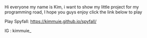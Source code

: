 Hi everyone my name is Kim, i want to show my little project for my programming road, I hope you guys enjoy click the link below to play

Play Spyfall: https://kimmuie.github.io/spyfall/


IG : kimmuie_
